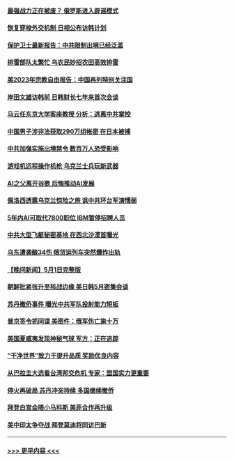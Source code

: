 #### [最强战力正在被废？ 俄罗斯进入辟谣模式](../pages/prog202/a103703740.md?t=05030943) 
#### [恢复穿梭外交机制 日相公布访韩计划](../pages/prog202/a103703752.md?t=05030943) 
#### [保护卫士最新报告：中共限制出境已经泛滥](../pages/prog202/a103703743.md?t=05030943) 
#### [排雷部队太繁忙 乌农民妙招农田高效排雷](../pages/prog202/a103703744.md?t=05030943) 
#### [美2023年宗教自由报告：中国再列特别关注国](../pages/prog202/a103703556.md?t=05030943) 
#### [岸田文雄访韩前 日韩财长七年来首次会谈](../pages/prog202/a103703540.md?t=05030943) 
#### [马云任东京大学客座教授 分析：逃离中共掌控](../pages/prog202/a103703546.md?t=05030943) 
#### [中国男子涉非法获取290万组帐密 在日本被捕](../pages/prog202/a103703456.md?t=05030943) 
#### [中共加强实施出境禁令 数百万人恐受影响](../pages/prog202/a103703383.md?t=05030943) 
#### [游戏机远程操作机枪 乌克兰士兵玩新武器](../pages/prog202/a103703377.md?t=05030943) 
#### [AI之父离开谷歌 后悔推动AI发展](../pages/prog202/a103703374.md?t=05030943) 
#### [佩洛西透露乌克兰惊险之旅 讽中共环台军演懦弱](../pages/prog202/a103703257.md?t=05030943) 
#### [5年内AI可取代7800职位 IBM暂停招聘人员](../pages/prog202/a103703229.md?t=05030943) 
#### [中共大型飞艇秘密基地 在西北沙漠首曝光](../pages/prog202/a103703219.md?t=05030943) 
#### [乌东遭袭酿34伤 俄货运列车突然爆炸出轨](../pages/prog202/a103703202.md?t=05030943) 
#### [【晚间新闻】5月1日完整版](../pages/prog202/a103703118.md?t=05030943) 
#### [朝鲜批紧张升至核战边缘 美日韩5月密集会谈](../pages/prog202/a103703122.md?t=05030943) 
#### [苏丹撤侨事件 曝光中共军队投射能力短板](../pages/prog202/a103703125.md?t=05030943) 
#### [普京签令抓间谍 美密件：俄军伤亡逾十万](../pages/prog202/a103703127.md?t=05030943) 
#### [美国夏威夷发现神秘气球 军方：正在追踪](../pages/prog202/a103703112.md?t=05030943) 
#### [“干净世界”致力于提升品质 奖励优良内容](../pages/prog202/a103703092.md?t=05030943) 
#### [从巴拉圭大选看台湾邦交危机 专家：盟国实力更重要](../pages/prog202/a103703059.md?t=05030943) 
#### [停火再破局 苏丹冲突持续 多国继续撤侨](../pages/prog202/a103703053.md?t=05030943) 
#### [拜登白宫会晤小马科斯 美菲合作再升级](../pages/prog202/a103703058.md?t=05030943) 
#### [美中印太争夺战 拜登莫迪将同访巴新](../pages/prog202/a103703052.md?t=05030943) 

----
#### [ >>> 更早内容 <<< ](../indexes/prog202-earlier.md)
